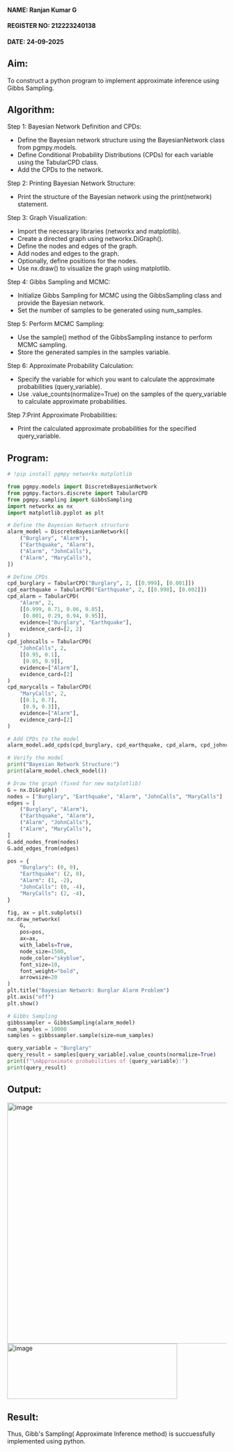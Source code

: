 <H4>NAME: Ranjan Kumar G </H4>
<H4>REGISTER NO: 212223240138 </H4>
<H4>DATE: 24-09-2025

## Aim: 
   To construct a python program to implement approximate inference using Gibbs Sampling.</br>
## Algorithm:
   Step 1: Bayesian Network Definition and CPDs:<br>
    <ul> <li>Define the Bayesian network structure using the BayesianNetwork class from pgmpy.models.</li>
    <li>Define Conditional Probability Distributions (CPDs) for each variable using the TabularCPD class.</li>
    <li>Add the CPDs to the network.</li></ul>
    Step 2: Printing Bayesian Network Structure:<br>
    <ul><li>Print the structure of the Bayesian network using the print(network) statement.</li></ul>
   Step 3: Graph Visualization:
    <ul><li>Import the necessary libraries (networkx and matplotlib).</li>
    <li>Create a directed graph using networkx.DiGraph().</li>
    <li>Define the nodes and edges of the graph.</li>
    <li>Add nodes and edges to the graph.</li>
    <li>Optionally, define positions for the nodes.</li>
    <li>Use nx.draw() to visualize the graph using matplotlib.</li></ul>
    Step 4: Gibbs Sampling and MCMC:<br>
    <ul><li>Initialize Gibbs Sampling for MCMC using the GibbsSampling class and provide the Bayesian network.</li>
    <li>Set the number of samples to be generated using num_samples.</li></ul>
    Step 5: Perform MCMC Sampling:<br>
    <ul><li>Use the sample() method of the GibbsSampling instance to perform MCMC sampling.</li>
    <li>Store the generated samples in the samples variable.</li></ul>
    Step 6: Approximate Probability Calculation:<br>
    <ul><li>Specify the variable for which you want to calculate the approximate probabilities (query_variable).</li>
    <li>Use .value_counts(normalize=True) on the samples of the query_variable to calculate approximate probabilities.</li></ul>
    Step 7:Print Approximate Probabilities:<br>
    <ul><li>Print the calculated approximate probabilities for the specified query_variable.</li></ul>


## Program:
```python
# !pip install pgmpy networkx matplotlib

from pgmpy.models import DiscreteBayesianNetwork
from pgmpy.factors.discrete import TabularCPD
from pgmpy.sampling import GibbsSampling
import networkx as nx
import matplotlib.pyplot as plt

# Define the Bayesian Network structure
alarm_model = DiscreteBayesianNetwork([
    ("Burglary", "Alarm"),
    ("Earthquake", "Alarm"),
    ("Alarm", "JohnCalls"),
    ("Alarm", "MaryCalls"),
])

# Define CPDs
cpd_burglary = TabularCPD("Burglary", 2, [[0.999], [0.001]])
cpd_earthquake = TabularCPD("Earthquake", 2, [[0.998], [0.002]])
cpd_alarm = TabularCPD(
    "Alarm", 2,
    [[0.999, 0.71, 0.06, 0.05],
     [0.001, 0.29, 0.94, 0.95]],
    evidence=["Burglary", "Earthquake"],
    evidence_card=[2, 2]
)
cpd_johncalls = TabularCPD(
    "JohnCalls", 2,
    [[0.95, 0.1],
     [0.05, 0.9]],
    evidence=["Alarm"],
    evidence_card=[2]
)
cpd_marycalls = TabularCPD(
    "MaryCalls", 2,
    [[0.1, 0.7],
     [0.9, 0.3]],
    evidence=["Alarm"],
    evidence_card=[2]
)

# Add CPDs to the model
alarm_model.add_cpds(cpd_burglary, cpd_earthquake, cpd_alarm, cpd_johncalls, cpd_marycalls)

# Verify the model
print("Bayesian Network Structure:")
print(alarm_model.check_model())

# Draw the graph (fixed for new matplotlib)
G = nx.DiGraph()
nodes = ["Burglary", "Earthquake", "Alarm", "JohnCalls", "MaryCalls"]
edges = [
    ("Burglary", "Alarm"),
    ("Earthquake", "Alarm"),
    ("Alarm", "JohnCalls"),
    ("Alarm", "MaryCalls"),
]
G.add_nodes_from(nodes)
G.add_edges_from(edges)

pos = {
    "Burglary": (0, 0),
    "Earthquake": (2, 0),
    "Alarm": (1, -2),
    "JohnCalls": (0, -4),
    "MaryCalls": (2, -4),
}

fig, ax = plt.subplots()
nx.draw_networkx(
    G,
    pos=pos,
    ax=ax,
    with_labels=True,
    node_size=1500,
    node_color="skyblue",
    font_size=10,
    font_weight="bold",
    arrowsize=20
)
plt.title("Bayesian Network: Burglar Alarm Problem")
plt.axis("off")
plt.show()

# Gibbs Sampling
gibbssampler = GibbsSampling(alarm_model)
num_samples = 10000
samples = gibbssampler.sample(size=num_samples)

query_variable = "Burglary"
query_result = samples[query_variable].value_counts(normalize=True)
print(f"\nApproximate probabilities of {query_variable}:")
print(query_result)

```

## Output:
<img width="727" height="552" alt="image" src="https://github.com/user-attachments/assets/093ebf6e-ccad-4dad-92f9-7c93be235b28" />
<img width="390" height="127" alt="image" src="https://github.com/user-attachments/assets/465e6411-fcc5-4980-a188-03f02d9aeab7" />



## Result:
Thus, Gibb's Sampling( Approximate Inference method) is succuessfully implemented using python.
